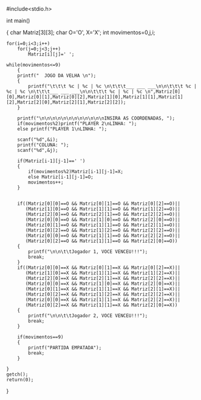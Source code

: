 #include<stdio.h>

int main()

{
    char Matriz[3][3];
    char O='O', X='X';
    int movimentos=0,j,i;


    for(i=0;i<3;i++)
        for(j=0;j<3;j++)
            Matriz[i][j]=' ';

    while(movimentos<=9)
        {
        printf("  JOGO DA VELHA \n");
        {
            printf("\t\t\t %c | %c | %c \n\t\t\t___ ___ ___\n\n\t\t\t %c | %c | %c \n\t\t\t___ ___ ___\n\n\t\t\t %c | %c | %c \n",Matriz[0][0],Matriz[0][1],Matriz[0][2],Matriz[1][0],Matriz[1][1],Matriz[1][2],Matriz[2][0],Matriz[2][1],Matriz[2][2]);
        }

        printf("\n\n\n\n\n\n\n\n\n\n\n\nINSIRA AS COORDENADAS, ");
        if(movimentos%2)printf("PLAYER 2\nLINHA: ");
        else printf("PLAYER 1\nLINHA: ");

        scanf("%d",&i);
        printf("COLUNA: ");
        scanf("%d",&j);

        if(Matriz[i-1][j-1]==' ')
        {
            if(movimentos%2)Matriz[i-1][j-1]=X;
            else Matriz[i-1][j-1]=O;
            movimentos++;
        }


        if((Matriz[0][0]==O && Matriz[0][1]==O && Matriz[0][2]==O)||
           (Matriz[1][0]==O && Matriz[1][1]==O && Matriz[1][2]==O)||
           (Matriz[2][0]==O && Matriz[2][1]==O && Matriz[2][2]==O)||
           (Matriz[0][0]==O && Matriz[1][0]==O && Matriz[2][0]==O)||
           (Matriz[0][1]==O && Matriz[1][1]==O && Matriz[2][1]==O)||
           (Matriz[0][2]==O && Matriz[1][2]==O && Matriz[2][2]==O)||
           (Matriz[0][0]==O && Matriz[1][1]==O && Matriz[2][2]==O)||
           (Matriz[0][2]==O && Matriz[1][1]==O && Matriz[2][0]==O))
        {
            printf("\n\n\t\tJogador 1, VOCE VENCEU!!!");
            break;
        }
        if((Matriz[0][0]==X && Matriz[0][1]==X && Matriz[0][2]==X)||
           (Matriz[1][0]==X && Matriz[1][1]==X && Matriz[1][2]==X)||
           (Matriz[2][0]==X && Matriz[2][1]==X && Matriz[2][2]==X)||
           (Matriz[0][0]==X && Matriz[1][0]==X && Matriz[2][0]==X)||
           (Matriz[0][1]==X && Matriz[1][1]==X && Matriz[2][1]==X)||
           (Matriz[0][2]==X && Matriz[1][2]==X && Matriz[2][2]==X)||
           (Matriz[0][0]==X && Matriz[1][1]==X && Matriz[2][2]==X)||
           (Matriz[0][2]==X && Matriz[1][1]==X && Matriz[2][0]==X))
        {
            printf("\n\n\t\tJogador 2, VOCE VENCEU!!!");
            break;
        }

        if(movimentos==9)
        {
            printf("PARTIDA EMPATADA");
            break;
        }

    }
    getch();
    return(0);
}
